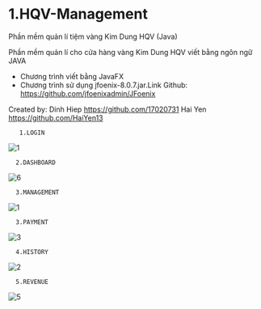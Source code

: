 # 1.HQV-Management
Phần mềm quản lí tiệm vàng Kim Dung HQV (Java)

Phần mềm quản lí cho cửa hàng vàng Kim Dung HQV viết bằng ngôn ngữ JAVA

- Chương trình viết bằng JavaFX
- Chương trình sử dụng jfoenix-8.0.7.jar.Link Github: https://github.com/jfoenixadmin/JFoenix

Created by:
  Dinh Hiep
  https://github.com/17020731
  Hai Yen
  https://github.com/HaiYen13
  
       1.LOGIN
  ![1](https://user-images.githubusercontent.com/37697235/51846678-a38e2800-234c-11e9-87b5-1629c3b8e823.png)
  
      2.DASHBOARD
  ![6](https://user-images.githubusercontent.com/37697235/51981232-16baaa00-24c5-11e9-9752-526f9f2aac11.png)
  
      3.MANAGEMENT
  ![1](https://user-images.githubusercontent.com/37697235/55665336-c1ee3380-5867-11e9-9c1d-4b78be30b01e.png)
  
      3.PAYMENT
   ![3](https://user-images.githubusercontent.com/37697235/51981283-33ef7880-24c5-11e9-87d1-17122987ea6e.png)
  
      4.HISTORY
  ![2](https://user-images.githubusercontent.com/37697235/55665417-6cb32180-5869-11e9-9124-afcb8097b91d.png)
  
      5.REVENUE
  ![5](https://user-images.githubusercontent.com/37697235/51847092-89a11500-234d-11e9-9fc6-be556430b6e7.png)
